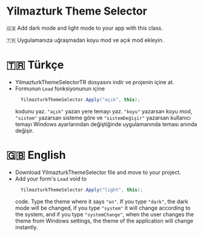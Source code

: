 # Yilmazturk Theme Selector
🇬🇧 Add dark mode and light mode to your app with this class.

🇹🇷 Uygulamanıza uğraşmadan koyu mod ve açık mod ekleyin. 

# 🇹🇷 Türkçe
* YilmazturkThemeSelectorTR dosyasını indir ve projenin içine at.
* Formunun ``Load`` fonksiyonunun içine
  ```csharp
    YilmazturkThemeSelector.Apply("açık", this);
  ```
  kodunu yaz. ``"açık"`` yazan yere temayı yaz. ``"koyu"`` yazarsan koyu mod, ``"sistem"`` yazarsan sisteme göre ve ``"sistemDeğişir"`` yazarsan kullanıcı temayı Windows ayarlarından değiştiğinde uygulamanında teması anında değişir.

# 🇬🇧 English
* Download YilmazturkThemeSelector file and move to your project.
* Add your form's ``Load`` void to
  ```csharp
    YilmazturkThemeSelector.Apply("light", this);
  ```
  code. Type the theme where it says ``"on"``. If you type ``"dark"``, the dark mode will be changed, if you type ``"system"`` it will change according to the system, and if you type ``"systemChange"``, when the user changes the theme from Windows settings, the theme of the application will change instantly.
  
